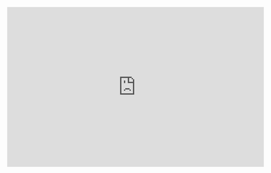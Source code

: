<iframe title="BI360°" width="600" height="373.5" src="https://app.powerbi.com/view?r=eyJrIjoiMmEyZDIxMmItMTg2Zi00MDhkLWE5NjUtMjNjMGI3ODUxMWIxIiwidCI6ImM2ZTU0OWIzLTVmNDUtNDAzMi1hYWU5LWQ0MjQ0ZGM1YjJjNCJ9&pageName=ReportSection9275feb00c2e013d8906" frameborder="0" allowFullScreen="true"></iframe>

